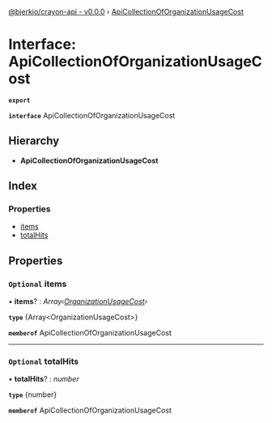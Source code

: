 [@bjerkio/crayon-api - v0.0.0](../README.md) › [ApiCollectionOfOrganizationUsageCost](apicollectionoforganizationusagecost.md)

# Interface: ApiCollectionOfOrganizationUsageCost

**`export`** 

**`interface`** ApiCollectionOfOrganizationUsageCost

## Hierarchy

* **ApiCollectionOfOrganizationUsageCost**

## Index

### Properties

* [items](apicollectionoforganizationusagecost.md#optional-items)
* [totalHits](apicollectionoforganizationusagecost.md#optional-totalhits)

## Properties

### `Optional` items

• **items**? : *Array‹[OrganizationUsageCost](organizationusagecost.md)›*

**`type`** {Array&lt;OrganizationUsageCost&gt;}

**`memberof`** ApiCollectionOfOrganizationUsageCost

___

### `Optional` totalHits

• **totalHits**? : *number*

**`type`** {number}

**`memberof`** ApiCollectionOfOrganizationUsageCost
